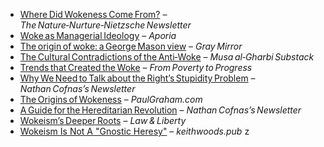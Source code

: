 * [Where Did Wokeness Come From?](https://www.stevestewartwilliams.com/p/where-did-wokeness-come-from) – *The Nature‑Nurture‑Nietzsche Newsletter*
* [Woke as Managerial Ideology](https://www.aporiamagazine.com/p/woke-as-managerial-ideology) – *Aporia*
* [The origin of woke: a George Mason view](https://graymirror.substack.com/p/the-origin-of-woke-a-george-mason) – *Gray Mirror*
* [The Cultural Contradictions of the Anti‑Woke](https://musaalgharbi.substack.com/p/the-cultural-contradictions-of-the) – *Musa al‑Gharbi Substack*
* [Trends that Created the Woke](https://frompovertytoprogress.substack.com/p/trends-that-created-the-woke) – *From Poverty to Progress*
* [Why We Need to Talk about the Right’s Stupidity Problem](https://ncofnas.com/p/why-we-need-to-talk-about-the-rights) – *Nathan Cofnas’s Newsletter*
* [The Origins of Wokeness](https://paulgraham.com/woke.html) – *PaulGraham.com*
* [A Guide for the Hereditarian Revolution](https://ncofnas.com/p/a-guide-for-the-hereditarian-revolution) – *Nathan Cofnas’s Newsletter*
* [Wokeism’s Deeper Roots](https://lawliberty.org/book-review/wokeisms-deeper-roots) – *Law & Liberty*
* [Wokeism Is Not A &quot;Gnostic Heresy&quot;](https://keithwoods.pub/p/gnosticism) – *keithwoods.pub*
z
